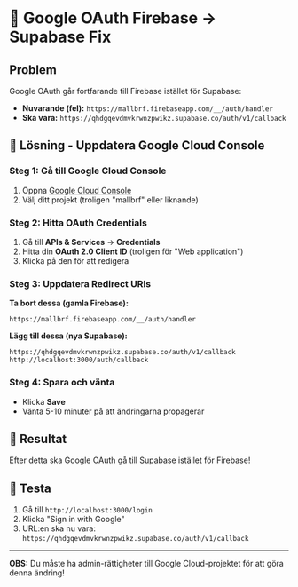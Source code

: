 # 🚨 Google OAuth Firebase → Supabase Fix

## Problem
Google OAuth går fortfarande till Firebase istället för Supabase:
- **Nuvarande (fel):** `https://mallbrf.firebaseapp.com/__/auth/handler`  
- **Ska vara:** `https://qhdgqevdmvkrwnzpwikz.supabase.co/auth/v1/callback`

## 🔧 Lösning - Uppdatera Google Cloud Console

### Steg 1: Gå till Google Cloud Console
1. Öppna [Google Cloud Console](https://console.cloud.google.com/)
2. Välj ditt projekt (troligen "mallbrf" eller liknande)

### Steg 2: Hitta OAuth Credentials
1. Gå till **APIs & Services** → **Credentials**
2. Hitta din **OAuth 2.0 Client ID** (troligen för "Web application")
3. Klicka på den för att redigera

### Steg 3: Uppdatera Redirect URIs
**Ta bort dessa (gamla Firebase):**
```
https://mallbrf.firebaseapp.com/__/auth/handler
```

**Lägg till dessa (nya Supabase):**
```
https://qhdgqevdmvkrwnzpwikz.supabase.co/auth/v1/callback
http://localhost:3000/auth/callback
```

### Steg 4: Spara och vänta
- Klicka **Save**
- Vänta 5-10 minuter på att ändringarna propagerar

## 🎯 Resultat
Efter detta ska Google OAuth gå till Supabase istället för Firebase!

## 🧪 Testa
1. Gå till `http://localhost:3000/login`
2. Klicka "Sign in with Google"
3. URL:en ska nu vara: `https://qhdgqevdmvkrwnzpwikz.supabase.co/auth/v1/callback`

---
**OBS:** Du måste ha admin-rättigheter till Google Cloud-projektet för att göra denna ändring!
